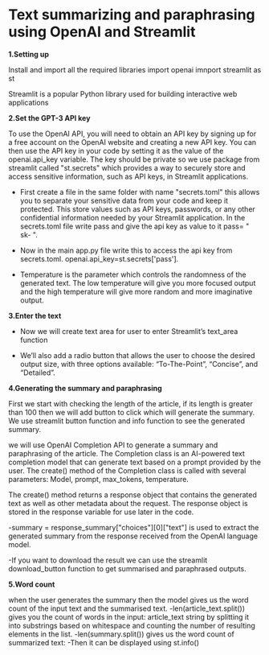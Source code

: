 # Text summarizing and paraphrasing using OpenAI and Streamlit 

**1.Setting up**

Install and import all the required libraries 
import openai 
imnport streamlit as st 

Streamlit is a popular Python library used for building interactive web applications

**2.Set the GPT-3 API key**

To use the OpenAI API, you will need to obtain an API key by signing up for a free account on the OpenAI website and creating a new API key. You can then use the API key in your code by setting it as the value of the openai.api_key variable. 
The key should be private so we use package from streamlit called "st.secrets" which provides a way to securely store and access sensitive information, such as API keys, in Streamlit applications.
- First create a file in the same folder with name "secrets.toml" this allows you to separate your sensitive data from your code and keep it protected. This store values such as API keys, passwords, or any other confidential information needed by your Streamlit application. In the secrets.toml file write pass and give the api key as value to it pass= " sk- ".
- Now in the main app.py file write this to access the api key from secrets.toml.
openai.api_key=st.secrets['pass']. 

- Temperature is the parameter which controls the randomness of the generated text. The low temperature will give you more focused output and the high temperature will give more random and more imaginative output.

**3.Enter the text**

- Now we will create text area for user to enter Streamlit’s text_area function

- We’ll also add a radio button that allows the user to choose the desired output size, with three options available: “To-The-Point”, “Concise”, and “Detailed”.

**4.Generating the summary and paraphrasing**


First we start with checking the length of the article, if its length is greater than 100 then we will add button to click which will generate the summary. We use streamlit button function and info function to see the generated summary.

we will use OpenAI Completion API to generate a summary and paraphrasing of the article. The Completion class is an AI-powered text completion model that can generate text based on a prompt provided by the user. The create() method of the Completion class is called with several parameters: Model, prompt, max_tokens, temperature.

The create() method returns a response object that contains the generated text as well as other metadata about the request. The response object is stored in the response variable for use later in the code.

-summary = response_summary["choices"][0]["text"] is used to extract the generated summary from the response received from the OpenAI language model.

-If you want to download the result we can use the streamlit download_button function to get summarised and paraphrased outputs.

**5.Word count**

when the user generates the summary then the model gives us the word count of the input text and the summarised text. 
-len(article_text.split()) gives you the count of words in the input: article_text string by splitting it into substrings based on whitespace and counting the number of resulting elements in the list.
-len(summary.split()) gives us the word count of summarized text:
-Then it can be displayed using st.info()
